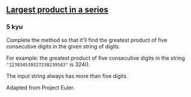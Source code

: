 <h2><a href=https://www.codewars.com/kata/529872bdd0f550a06b00026e/train/javascript target="_blank">Largest product in a series</a></h2><h3>5 kyu</h3><p>Complete the method so that it'll find the greatest product of five consecutive digits in the given string of digits.</p><p>For example: the greatest product of five consecutive digits in the string <code>"123834539327238239583"</code> is 3240.</p><p>The input string always has more than five digits.</p><p>Adapted from Project Euler.</p>
